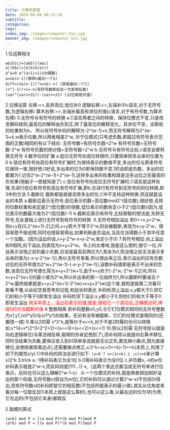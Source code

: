 ```yaml
---
title: 计算机原理
date: 2020-08-04 08:15:20
subtitle:
categories:
tags:
index_img: /images/computer_bin.jpg
banner_img: /images/computer_bin.jpg
---
```

1.位运算相关
```
a&(b|c)=(a&b)|(a&c)
a|(b&c)=(a|b)&(a|c)
a^a=0 a^(a+1)=1(a为偶数)
a=n&(n-1)(移除n最后一个1)
diff=(n&(n-1))^n=n&(-n) (获取最后一个1)
(n^(-1))+1=-n(有符号数取反加一为其相反数)
(var^(var>>31))-(var>>31) (32位取绝对值)
```
2.位移运算
左移:<<,丢弃高位,低位补0
逻辑右移:>>,左端补0(c语言,对于无符号数,为逻辑右移)
算术右移:>>,左端补最高有效位的值(c语言,对于有符号数,为算术右移)
3.无符号与有符号的转换
a.C语言两者之间的转换，保持位模式不变,只是改变解码规则,最高位的解释由负到正,除了最高位的解释变化，其余位不变，设那些的权重和为k。
所以有符号补码的解释为-2^(w-1)+k,而无符号解释为2^(w-1)+k,w表示位数,所以两者相差2^w, 对于位模式(只考虑负数,即超过有符号表示范围的正数)相同的有以下结论:
无符号数=有符号负数+2^w
有符号负数=无符号数-2^w
有符号负数的绝对值+无符号数=2^w
b.无符号与有符号比较,c语言会都转换无符号
4.数字位的扩展
a.低位无符号向高位转换时,只要简单把多出来的位置为0
b.低位有符号向高位有符号扩展时,为保持表示的数值不变,多出的位与原来符号位保持一致,很好想,0好说,多出来的位为0即保持数不变,1的话即是负数，多出的位都置为1,记住2^w-2^(w-1)=2^(w-1),这样多出来的权重和就是没多出位之前最高的负权重(用脑子一想就知道了)
c.低位有符号向高位无符号扩展时,C语言是这样处理,先进行低位有符号到高位有符号扩展,即b,在进行有符号到无符号的同位转换,即3中的方法
5.截断位
截断都是直接去除多出的位,C中不支持这种转换,但这就是溢出的本质
a.截断后表示无符号,低位表示的数=高位数mod2^(低位数),很好想,去除的位数权重和肯定是2^(低位数)的倍数,低位表示的数肯定小于2^(低位数)(因为,低位表示的数最大值为2^(低位数)-1)
b.截断后表示有符号,比较弱智的想法是,先转无符号,在此基础上进行无符号到有符号的转换.
6.无符号相加溢出
若0<=x,y<2^w,则x+y在[0,2^(w+1)-2]之间,x+y若大于等于2^w,则会被截断,表现为x+y-2^w。很容易想不做说明,同时也很容易得出,如果判断是否溢出,当且仅当得数小于其中任意一个加数。(因为溢出的话,x+y-2^w-x=y-2^w,肯定小于0)
7.有符号相加
向上溢出和6相同,向下溢出,则表现为x+y+2^w。书上的太难啃,我是这么想的,接它一位,并且表示没借之前的最小负数,应该是最高前两位为1,其余为0,而没借之前无法表示多出来的值为(-x-y-2^(w-1)),再以无符号来看,所以借出来之后,表示溢出的应有负数对应的无符号值为2^w+2^(w-1)-(-x-y-2^(w-1)),该数补码值即是表示不出来的负数,该高位无符号值化简为x+y+2^(w+1),由于x+y处于[-2^w,-2^w-1)之间,所以x+y+2^(w+1)的最小值为2^w,所以补出来的那一位始终为1,所以截断时要减去个2^w,最终结果就是x+y+2^(w+1)-2^(w)=x+y+2^(w)这个值,我知道我第二次看可能看不懂,以此纪念我思考的过程,和拙劣的表达
补码检测上溢出:x,y都大于0,但它们的和小于等于0即发生溢出
补码检测下溢出:x,y都小于0,但他们的和大于等于0即发生溢出
<font color=#FF0000>其实本质上，溢出后表示的值,就是,借给它一个高位后,正确表达时,再按5的方法截断的值</font>
8.整数相乘
若补码整数x0,y0,与它们位模式相同的无符号整数为x1,y1,(x0\*y0)与(x1\*y1)的结果，无论有没有被截断，它们的位模式是相同的(还要缕一缕)
9.乘以2的幂
x\*2^k,就等价于x\<\<k,对于不是2的幂的也可以转换如:x\*14=x\*(2^3+2^2+2)=(x<<3)+(x<<2)+(x<<1)
10.除以2的幂
无符号除以就是向右逻辑移位(与乘法相反嘛,聪明的你肯定想到了),而补码除以就是向右算术移位,同时当结果为负数,要保证舍入到0(简单来说就是无论正负,都去掉小数点,因为直接移位,会使结果原离远点),还需要做点修正,x/2^k=(x+(1\<\<k)-1)\>\>k(本质上,利用了如下的属性x/y)
C中补码的除法会进行如下:
`(x<0 ? x+(1<<k)-1 :x)>>k`来计算x/2^k
3.trick
a.-1用补码表示为全1位
b.0用补码表示为全0位
c.非负数x,-x的w位补码表示就是2^w-x,而反码则是[111...1]-x,（这两个表达式都当成无符号来进行位表示。反码也可以这么理解2^w-1-x）
d.一个位模式的补码,就是两者相加刚好溢出的那个码值,无符号数x(假设为w位),它的补码可以通过计算2^w-x(不包括0)得出,而有符号数x的补码即是它的相反数(不包括所能表示的最小值),其实从位角度来看对每一位取反加1(本质上就是这么算的),也可以这么看,以最右边的位为1的为界,它左边的(不包括它本身)都取反

2.取模的算式
```
(a+b) mod P = [(a mod P)+(b mod P)]mod P
(a*b) mod P = [(a mod P)*(b mod P)]mod P
```
